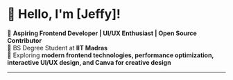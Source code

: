 # 👋 Hello, I'm [Jeffy]!

🚀 **Aspiring Frontend Developer | UI/UX Enthusiast | Open Source Contributor**  
📍 BS Degree Student at **IIT Madras**  
📌 Exploring **modern frontend technologies, performance optimization, interactive UI/UX design, and Canva for creative design**

---
<!--
**jeffy-j1623/jeffy-j1623** is a ✨ _special_ ✨ repository because its `README.md` (this file) appears on your GitHub profile.

Here are some ideas to get you started:

- 🔭 I’m currently working on ...
- 🌱 I’m currently learning ...
- 👯 I’m looking to collaborate on ...
- 🤔 I’m looking for help with ...
- 💬 Ask me about ...
- 📫 How to reach me: ...
- 😄 Pronouns: ...
- ⚡ Fun fact: ...
-->

